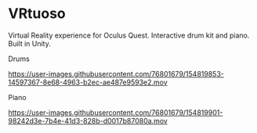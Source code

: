# VRtuoso
Virtual Reality experience for Oculus Quest.  Interactive drum kit and piano.  Built in Unity.


Drums

https://user-images.githubusercontent.com/76801679/154819853-14597367-8e68-4963-b2ec-ae487e9593e2.mov


Piano

https://user-images.githubusercontent.com/76801679/154819901-98242d3e-7b4e-41d3-828b-d0017b87080a.mov

